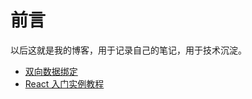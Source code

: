 
# 前言
以后这就是我的博客，用于记录自己的笔记，用于技术沉淀。

* [双向数据绑定](https://github.com/yu-style666/Blog/issues/1)
* [React 入门实例教程](https://github.com/yu-style666/Blog/issues/2)
